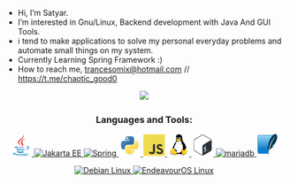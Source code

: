 - Hi, I’m Satyar.
- I’m interested in Gnu/Linux, Backend development with Java And GUI Tools.
- i tend to make applications to solve my personal everyday problems and automate small things on my system.
- Currently Learning Spring Framework :)
- How to reach me, trancesomix@hotmail.com // https://t.me/chaotic_good0

<div align="center">
<img src="https://github-readme-stats.vercel.app/api/top-langs/?username=satyarsh&layout=donut&theme=tokyonight" />
</div>

<h3 align="center">Languages and Tools:</h3>
<p align="center"> <a href="https://www.java.com/en/" target="_blank" rel="noreferrer"> <img src="https://raw.githubusercontent.com/devicons/devicon/master/icons/java/java-original.svg" alt="Java" width="40" height="40"/> </a> <a href="https://jakarta.ee/" target="_blank" rel="noreferrer"> <img src="https://jakarta.ee/images/jakarta/jakarta-ee-logo-color.svg" alt="Jakarta EE" width="40" height="40"/> </a> <a href="https://spring.io" target="_blank" rel="noreferrer"> <img src="https://spring.io/img/spring.svg" alt="Spring" width="40" height="40"/> </a> <a href="https://www.python.org" target="_blank" rel="noreferrer"> <img src="https://raw.githubusercontent.com/devicons/devicon/master/icons/python/python-original.svg" alt="python" width="40" height="40"/> </a> <a href="https://developer.mozilla.org/en-US/docs/Web/JavaScript" target="_blank" rel="noreferrer"> <img src="https://raw.githubusercontent.com/devicons/devicon/master/icons/javascript/javascript-original.svg" alt="javascript" width="40" height="40"/> </a> <a href="https://www.linux.org/" target="_blank" rel="noreferrer"> <img src="https://raw.githubusercontent.com/devicons/devicon/master/icons/linux/linux-original.svg" alt="linux" width="40" height="40"/> </a> <a href="https://www.gnu.org/software/bash/" target="_blank" rel="noreferrer"> <img src="https://raw.githubusercontent.com/devicons/devicon/master/icons/bash/bash-original.svg" alt="bash" width="40" height="40"/> </a> <a href="https://mariadb.com/" target="_blank" rel="noreferrer"> <img src="https://mariadb.com/wp-content/uploads/2019/11/mariadb-logo-vert_white-transparent.png" alt="mariadb" width="40" height="40"/> </a> <a href="https://www.sqlite.org/" target="_blank" rel="noreferrer"> <img src="https://raw.githubusercontent.com/devicons/devicon/master/icons/sqlite/sqlite-original.svg" alt="sqlite" width="40" height="40"/> </a> </p>

<p align="center"> 
<a href="https://www.debian.org/" target="_blank" rel="noreferrer"> <img src="https://www.debian.org/logos/openlogo-nd.svg" alt="Debian Linux" width="40" height="40"/> </a>
<a href="https://endeavouros.com/" target="_blank" rel="noreferrer"> <img src="https://endeavouros.com/wp-content/uploads/2019/08/EndeavourOS-logo.png" alt="EndeavourOS Linux" width="auto" height="40"/> </a>
</p>
